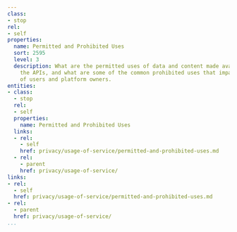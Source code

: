 ```yaml
---
class:
- stop
rel:
- self
properties:
  name: Permitted and Prohibited Uses
  sort: 2595
  level: 3
  description: What are the permitted uses of data and content made available via
    the APIs, and what are some of the common prohibited uses that impact the privacy
    of users and platform owners.
entities:
- class:
  - stop
  rel:
  - self
  properties:
    name: Permitted and Prohibited Uses
  links:
  - rel:
    - self
    href: privacy/usage-of-service/permitted-and-prohibited-uses.md
  - rel:
    - parent
    href: privacy/usage-of-service/
links:
- rel:
  - self
  href: privacy/usage-of-service/permitted-and-prohibited-uses.md
- rel:
  - parent
  href: privacy/usage-of-service/
...
```

